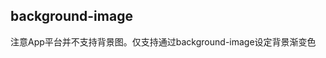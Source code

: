 ## background-image

注意App平台并不支持背景图。仅支持通过background-image设定背景渐变色

<!-- CSSJSON.background-image.description -->

<!-- CSSJSON.background-image.syntax -->

<!-- CSSJSON.background-image.values -->

<!-- CSSJSON.background-image.compatibility -->

<!-- CSSJSON.background-image.reference -->